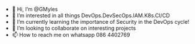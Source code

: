 - 👋 Hi, I’m @GMyles
- 👀 I’m interested in all things DevOps.DevSecOps.IAM.K8s.CI/CD
- 🌱 I’m currently learning the importance of Security in the DevOps cycle!
- 💞️ I’m looking to collaborate on interesting projects
- 📫 How to reach me on whatsapp 086 4402769 

<!---
GMyles/GMyles is a ✨ special ✨ repository because its `README.md` (this file) appears on your GitHub profile.
You can click the Preview link to take a look at your changes.
--->
